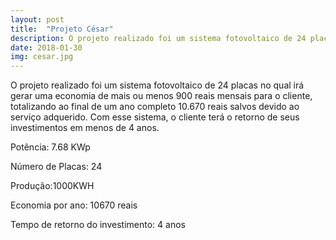 ```yaml
---
layout: post
title:  "Projeto César"
description: O projeto realizado foi um sistema fotovoltaico de 24 placas no  [...]
date: 2018-01-30
img: cesar.jpg
---
```


O projeto realizado foi um sistema fotovoltaico de 24 placas no qual irá gerar uma economia de mais ou menos 900 reais mensais para o cliente, totalizando ao final de um ano completo 10.670 reais salvos devido ao serviço adquerido. Com esse sistema, o cliente terá o retorno de seus investimentos em menos de 4 anos.

Potência: 7.68 KWp

Número de Placas: 24

Produção:1000KWH

Economia por ano: 10670 reais

Tempo de retorno do investimento: 4 anos
